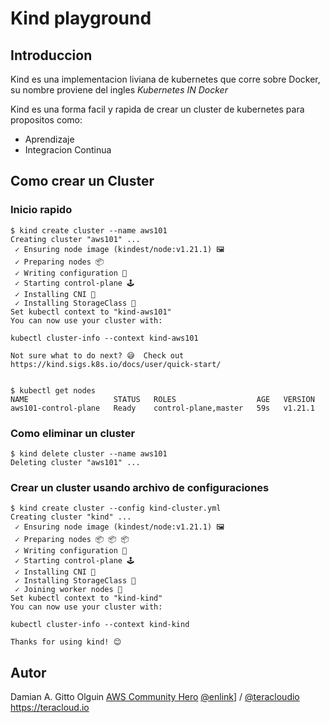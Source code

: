# Kind playground

## Introduccion

Kind es una implementacion liviana de kubernetes que corre sobre Docker, su nombre proviene del ingles *Kubernetes IN Docker*

Kind es una forma facil y rapida de crear un cluster de kubernetes para propositos como:

* Aprendizaje
* Integracion Continua

## Como crear un Cluster

### Inicio rapido

```shell
$ kind create cluster --name aws101
Creating cluster "aws101" ...
 ✓ Ensuring node image (kindest/node:v1.21.1) 🖼
 ✓ Preparing nodes 📦
 ✓ Writing configuration 📜
 ✓ Starting control-plane 🕹️
 ✓ Installing CNI 🔌
 ✓ Installing StorageClass 💾
Set kubectl context to "kind-aws101"
You can now use your cluster with:

kubectl cluster-info --context kind-aws101

Not sure what to do next? 😅  Check out https://kind.sigs.k8s.io/docs/user/quick-start/


$ kubectl get nodes
NAME                   STATUS   ROLES                  AGE   VERSION
aws101-control-plane   Ready    control-plane,master   59s   v1.21.1
```

### Como eliminar un cluster

```shell
$ kind delete cluster --name aws101
Deleting cluster "aws101" ...
```

### Crear un cluster usando archivo de configuraciones

```shell
$ kind create cluster --config kind-cluster.yml
Creating cluster "kind" ...
 ✓ Ensuring node image (kindest/node:v1.21.1) 🖼
 ✓ Preparing nodes 📦 📦 📦
 ✓ Writing configuration 📜
 ✓ Starting control-plane 🕹️
 ✓ Installing CNI 🔌
 ✓ Installing StorageClass 💾
 ✓ Joining worker nodes 🚜
Set kubectl context to "kind-kind"
You can now use your cluster with:

kubectl cluster-info --context kind-kind

Thanks for using kind! 😊
```

## Autor

Damian A. Gitto Olguin
[AWS Community Hero](https://www.youtube.com/c/damianolguinAWSHERO)
[@enlink](https://twitter.com/enlink)] / [@teracloudio](https://twitter.com/teracloudio)
<https://teracloud.io>
